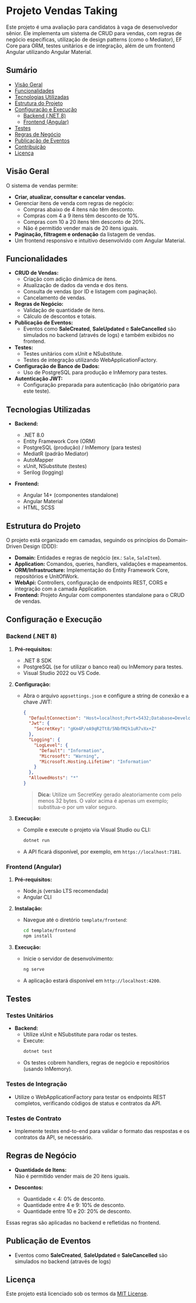 # Projeto Vendas Taking

Este projeto é uma avaliação para candidatos à vaga de desenvolvedor sênior. Ele implementa um sistema de CRUD para vendas, com regras de negócio específicas, utilização de design patterns (como o Mediator), EF Core para ORM, testes unitários e de integração, além de um frontend Angular utilizando Angular Material.

## Sumário

- [Visão Geral](#visão-geral)
- [Funcionalidades](#funcionalidades)
- [Tecnologias Utilizadas](#tecnologias-utilizadas)
- [Estrutura do Projeto](#estrutura-do-projeto)
- [Configuração e Execução](#configuração-e-execução)
  - [Backend (.NET 8)](#backend-net-8)
  - [Frontend (Angular)](#frontend-angular)
- [Testes](#testes)
- [Regras de Negócio](#regras-de-negócio)
- [Publicação de Eventos](#publica%C3%A7%C3%A3o-de-eventos)
- [Contribuição](#contribui%C3%A7%C3%A3o)
- [Licença](#licen%C3%A7a)

## Visão Geral

O sistema de vendas permite:

- **Criar, atualizar, consultar e cancelar vendas.**
- Gerenciar itens de venda com regras de negócio:
  - Compras abaixo de 4 itens não têm desconto.
  - Compras com 4 a 9 itens têm desconto de 10%.
  - Compras com 10 a 20 itens têm desconto de 20%.
  - Não é permitido vender mais de 20 itens iguais.
- **Paginação, filtragem e ordenação** da listagem de vendas.
- Um frontend responsivo e intuitivo desenvolvido com Angular Material.

## Funcionalidades

- **CRUD de Vendas:**  
  - Criação com adição dinâmica de itens.
  - Atualização de dados da venda e dos itens.
  - Consulta de vendas (por ID e listagem com paginação).
  - Cancelamento de vendas.
- **Regras de Negócio:**  
  - Validação de quantidade de itens.
  - Cálculo de descontos e totais.
- **Publicação de Eventos:**  
  - Eventos como **SaleCreated**, **SaleUpdated** e **SaleCancelled** são simulados no backend (através de logs) e também exibidos no frontend.
- **Testes:**  
  - Testes unitários com xUnit e NSubstitute.
  - Testes de integração utilizando WebApplicationFactory.
- **Configuração de Banco de Dados:**  
  - Uso de PostgreSQL para produção e InMemory para testes.
- **Autenticação JWT:**  
  - Configuração preparada para autenticação (não obrigatório para este teste).

## Tecnologias Utilizadas

- **Backend:**
  - .NET 8.0
  - Entity Framework Core (ORM)
  - PostgreSQL (produção) / InMemory (para testes)
  - MediatR (padrão Mediator)
  - AutoMapper
  - xUnit, NSubstitute (testes)
  - Serilog (logging)

- **Frontend:**
  - Angular 14+ (componentes standalone)
  - Angular Material
  - HTML, SCSS

## Estrutura do Projeto

O projeto está organizado em camadas, seguindo os princípios do Domain-Driven Design (DDD):

- **Domain:** Entidades e regras de negócio (ex.: `Sale`, `SaleItem`).
- **Application:** Comandos, queries, handlers, validações e mapeamentos.
- **ORM/Infrastructure:** Implementação do Entity Framework Core, repositórios e UnitOfWork.
- **WebApi:** Controllers, configuração de endpoints REST, CORS e integração com a camada Application.
- **Frontend:** Projeto Angular com componentes standalone para o CRUD de vendas.

## Configuração e Execução

### Backend (.NET 8)

1. **Pré-requisitos:**
   - .NET 8 SDK
   - PostgreSQL (se for utilizar o banco real) ou InMemory para testes.
   - Visual Studio 2022 ou VS Code.

2. **Configuração:**
   - Abra o arquivo `appsettings.json` e configure a string de conexão e a chave JWT:
     ```json
     {
       "DefaultConnection": "Host=localhost;Port=5432;Database=DeveloperEvaluation;Username=postgres;Password=SuaSenha;Trust Server Certificate=true",
       "Jwt": {
         "SecretKey": "gKm4P/eA9qR2Tt8/5NbfM2k1uR7vXx+Z"
       },
       "Logging": {
         "LogLevel": {
           "Default": "Information",
           "Microsoft": "Warning",
           "Microsoft.Hosting.Lifetime": "Information"
         }
       },
       "AllowedHosts": "*"
     }
     ```
     > **Dica:** Utilize um SecretKey gerado aleatoriamente com pelo menos 32 bytes. O valor acima é apenas um exemplo; substitua-o por um valor seguro.

3. **Execução:**
   - Compile e execute o projeto via Visual Studio ou CLI:
     ```bash
     dotnet run
     ```
   - A API ficará disponível, por exemplo, em `https://localhost:7181`.

### Frontend (Angular)

1. **Pré-requisitos:**
   - Node.js (versão LTS recomendada)
   - Angular CLI

2. **Instalação:**
   - Navegue até o diretório `template/frontend`:
     ```bash
     cd template/frontend
     npm install
     ```

3. **Execução:**
   - Inicie o servidor de desenvolvimento:
     ```bash
     ng serve
     ```
   - A aplicação estará disponível em `http://localhost:4200`.

## Testes

### Testes Unitários

- **Backend:**
  - Utilize xUnit e NSubstitute para rodar os testes.
  - Execute:
    ```bash
    dotnet test
    ```
  - Os testes cobrem handlers, regras de negócio e repositórios (usando InMemory).

### Testes de Integração

- Utilize o WebApplicationFactory para testar os endpoints REST completos, verificando códigos de status e contratos da API.

### Testes de Contrato

- Implemente testes end-to-end para validar o formato das respostas e os contratos da API, se necessário.

## Regras de Negócio

- **Quantidade de Itens:**  
  Não é permitido vender mais de 20 itens iguais.
  
- **Descontos:**  
  - Quantidade < 4: 0% de desconto.  
  - Quantidade entre 4 e 9: 10% de desconto.  
  - Quantidade entre 10 e 20: 20% de desconto.

Essas regras são aplicadas no backend e refletidas no frontend.

## Publicação de Eventos

- Eventos como **SaleCreated**, **SaleUpdated** e **SaleCancelled** são simulados no backend (através de logs)

## Licença

Este projeto está licenciado sob os termos da [MIT License](LICENSE).
